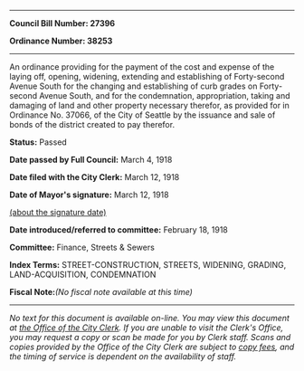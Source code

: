

********

**Council Bill Number: 27396**
   
**Ordinance Number: 38253**
********

 An ordinance providing for the payment of the cost and expense of the laying off, opening, widening, extending and establishing of Forty-second Avenue South for the changing and establishing of curb grades on Forty-second Avenue South, and for the condemnation, appropriation, taking and damaging of land and other property necessary therefor, as provided for in Ordinance No. 37066, of the City of Seattle by the issuance and sale of bonds of the district created to pay therefor.

**Status:** Passed
   
**Date passed by Full Council:** March 4, 1918
   
**Date filed with the City Clerk:** March 12, 1918
   
**Date of Mayor's signature:** March 12, 1918
   
[(about the signature date)](/~public/approvaldate.htm)
   
   
   
**Date introduced/referred to committee:** February 18, 1918
   
**Committee:** Finance, Streets & Sewers
   
   
**Index Terms:** STREET-CONSTRUCTION, STREETS, WIDENING, GRADING, LAND-ACQUISITION, CONDEMNATION

**Fiscal Note:**_(No fiscal note available at this time)_
********

_No text for this document is available on-line. You may view this document at [the Office of the City Clerk](http://www.seattle.gov/leg/clerk/contactUs.htm). If you are unable to visit the Clerk's Office, you may request a copy or scan be made for you by Clerk staff. Scans and copies provided by the Office of the City Clerk are subject to [copy fees](http://clerk.seattle.gov/~public/clerkfees.htm), and the timing of service is dependent on the availability of staff._

